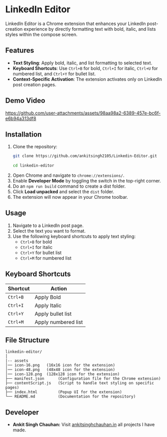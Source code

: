 # LinkedIn Editor  

LinkedIn Editor is a Chrome extension that enhances your LinkedIn post-creation experience by directly formatting text with bold, italic, and lists styles within the compose screen.  

## Features  
- **Text Styling**: Apply bold, italic, and list formatting to selected text.  
- **Keyboard Shortcuts**: Use `Ctrl+B` for bold, `Ctrl+I` for italic, `Ctrl+U` for numbered list, and `Ctrl+Y` for bullet list.  
- **Context-Specific Activation**: The extension activates only on LinkedIn post creation pages.  

## Demo Video

https://github.com/user-attachments/assets/98aa98a2-6389-457e-bc6f-e6b94a313df8


## Installation  
1. Clone the repository:  
   ```bash
   git clone https://github.com/ankitsingh2105/Linkedin-Editor.git
     
   cd linkedin-editor  

2. Open Chrome and navigate to `chrome://extensions/`.  
3. Enable **Developer Mode** by toggling the switch in the top-right corner.
4. Do an `npm run build` command to create a dist folder.
5. Click **Load unpacked** and select the `dist` folder.  
6. The extension will now appear in your Chrome toolbar.  

## Usage  
1. Navigate to a LinkedIn post page.  
2. Select the text you want to format.  
3. Use the following keyboard shortcuts to apply text styling:  
   - `Ctrl+B` for bold  
   - `Ctrl+I` for italic  
   - `Ctrl+Y` for bullet list   
   - `Ctrl+M` for numbered list  



## Keyboard Shortcuts  
| Shortcut | Action          |  
|----------|-----------------|  
| `Ctrl+B` | Apply Bold       |  
| `Ctrl+I` | Apply Italic     |  
| `Ctrl+Y` | Apply  bullet list  |  
| `Ctrl+M` | Apply  numbered list  |  


## File Structure  
```plaintext
linkedin-editor/
│
|-- assets
│── icon-16.png   (16x16 icon for the extension)  
│── icon-48.png   (48x48 icon for the extension)  
│── icon-128.png  (128x128 icon for the extension)  
├── manifest.json      (Configuration file for the Chrome extension)  
├── contentScript.js   (Script to handle text styling on specific pages)  
├── index.html         (Popup UI for the extension)  
└── README.md          (Documentation for the repository)

```

## Developer
- **Ankit Singh Chauhan:** Visit [ankitsinghchauhan.in](https://ankitsinghchauhan.in) all projects I have made. 
